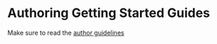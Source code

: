 # Authoring Getting Started Guides

Make sure to read the [author guidelines](gs-author-guidelines.md)
